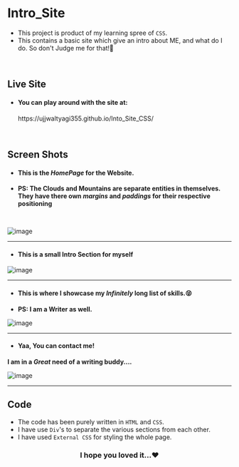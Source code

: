 # Intro_Site
* This project is product of my learning spree of `CSS`.<br />
* This contains a basic site which give an intro about ME, and what do I do. So don't Judge me for that!🤪<br />

<br />

## Live Site
* <h4>You can play around with the site at:</h4>
        https://ujjwaltyagi355.github.io/Into_Site_CSS/

<br />

## Screen Shots

* <h4>This is the <em>HomePage</em> for the Website.</h4>
* <strong>PS: The Clouds and Mountains are separate entities in themselves. They have there own <em>margins</em> and <em>paddings</em> for their respective positioning </strong>
<br />

![image](https://user-images.githubusercontent.com/61249902/109543604-83f9f880-7aec-11eb-88c9-7faa9359b945.png)

---

* <h4>This is a small Intro Section for myself</h4>

![image](https://user-images.githubusercontent.com/61249902/109546323-0637ec00-7af0-11eb-92d2-8c35d70927fd.png)

---

* <h4>This is where I showcase my <em>Infinitely</em> long list of skills.😝</h4>
* <strong>PS: I am a Writer as well.</strong>

![image](https://user-images.githubusercontent.com/61249902/109544098-24e8b380-7aed-11eb-8df1-f36cd21029d3.png)

---

* <h4>Yaa, You can contact me!</h4>
<strong>I am in a <em>Great</em> need of a writing buddy....</strong>

![image](https://user-images.githubusercontent.com/61249902/109544468-9a548400-7aed-11eb-98b7-cfab86b594d9.png)

---

## Code
* The code has been purely written in `HTML` and `CSS`.<br />
* I have use `Div`'s to separate the various sections from each other.<br />
* I have used `External CSS` for styling the whole page.


<h3 align="center">I hope you loved it...❤️</h3>




